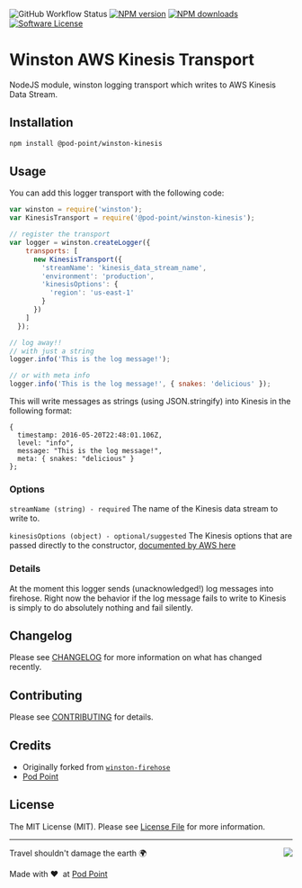 ![GitHub Workflow Status](https://img.shields.io/github/workflow/status/pod-point/winston-kinesis-transport/run-tests?label=tests)
[![NPM version](https://img.shields.io/npm/v/@pod-point/winston-kinesis.svg)](https://npmjs.org/package/@pod-point/winston-kinesis)
[![NPM downloads](https://img.shields.io/npm/dm/@pod-point/winston-kinesis.svg)](https://npmjs.org/package/@pod-point/winston-kinesis)
[![Software License](https://img.shields.io/badge/license-MIT-brightgreen.svg?style=flat-square)](LICENSE.md)

# Winston AWS Kinesis Transport

NodeJS module, winston logging transport which writes to AWS Kinesis Data Stream.

## Installation

```bash
npm install @pod-point/winston-kinesis
```

## Usage

You can add this logger transport with the following code:

```javascript
var winston = require('winston');
var KinesisTransport = require('@pod-point/winston-kinesis');

// register the transport
var logger = winston.createLogger({
    transports: [
      new KinesisTransport({
        'streamName': 'kinesis_data_stream_name',
        'environment': 'production',
        'kinesisOptions': {
          'region': 'us-east-1'
        }
      })
    ]
  });

// log away!!
// with just a string
logger.info('This is the log message!');

// or with meta info
logger.info('This is the log message!', { snakes: 'delicious' });
```

This will write messages as strings (using JSON.stringify) into Kinesis in the following format:
```
{
  timestamp: 2016-05-20T22:48:01.106Z,
  level: "info",
  message: "This is the log message!",
  meta: { snakes: "delicious" }
};
```

### Options

`streamName (string) - required` The name of the Kinesis data stream to write to.

`kinesisOptions (object) - optional/suggested` The Kinesis options that are passed directly to the constructor,
 [documented by AWS here](http://docs.aws.amazon.com/AWSJavaScriptSDK/latest/AWS/Kinesis.html#constructor-property)

### Details

At the moment this logger sends (unacknowledged!) log messages into firehose. Right now the behavior if the log
message fails to write to Kinesis is simply to do absolutely nothing and fail silently.

## Changelog

Please see [CHANGELOG](CHANGELOG.md) for more information on what has changed recently.

## Contributing

Please see [CONTRIBUTING](CONTRIBUTING.md) for details.

## Credits

- Originally forked from [`winston-firehose`](https://github.com/pkallos/winston-firehose)
- [Pod Point](https://github.com/pod-point)

## License

The MIT License (MIT). Please see [License File](LICENSE.md) for more information.

---

<img src="https://d3h256n3bzippp.cloudfront.net/pod-point-logo.svg" align="right" />

Travel shouldn't damage the earth 🌍

Made with ❤️&nbsp;&nbsp;at [Pod Point](https://pod-point.com)
